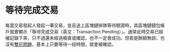 # 等待完成交易

每當交易發起人發起一筆交易，並且送上區塊鏈排隊等待驗證時，其區塊鏈錢包帳戶就會顯示「等待完成交易（英文：Transaction Pending）」。通常此時交易已經被記錄下來，只不過還未經過檢查或確認，也不一定會成功。但若是餘額無誤，也沒有[雙花問題](../../gong/gong-yan-suan-fa/hua.md)，基本上只要等待一段時間，就會被確認。

